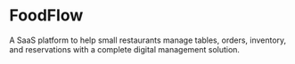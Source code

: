 # FoodFlow
A SaaS platform to help small restaurants manage tables, orders, inventory, and reservations with a complete digital management solution.

